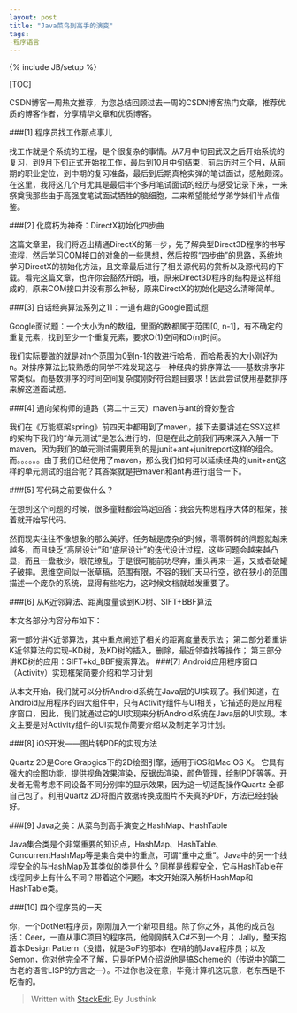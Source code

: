 ```yaml
---
layout: post
title: "Java菜鸟到高手的演变"
tags: 
-程序语言
---
```

{% include JB/setup %}

[TOC]

CSDN博客一周热文推荐，为您总结回顾过去一周的CSDN博客热门文章，推荐优质的博客作者，分享精华文章和优质博客。

###[1] 程序员找工作那点事儿

找工作就是个系统的工程，是个很复杂的事情。从7月中旬回武汉之后开始系统的复习，到9月下旬正式开始找工作，最后到10月中旬结束，前后历时三个月，从前期的职业定位，到中期的复习准备，最后到后期真枪实弹的笔试面试，感触颇深。在这里，我将这几个月尤其是最后半个多月笔试面试的经历与感受记录下来，一来祭奠我那些由于高强度笔试面试牺牲的脑细胞，二来希望能给学弟学妹们半点借鉴。

###[2] 化腐朽为神奇：DirectX初始化四步曲

这篇文章里，我们将迈出精通DirectX的第一步，先了解典型Direct3D程序的书写流程，然后学习COM接口的对象的一些思想，然后按照“四步曲”的思路，系统地学习DirectX的初始化方法，且文章最后进行了相关源代码的赏析以及源代码的下载。看完这篇文章，也许你会豁然开朗，哦，原来Direct3D程序的结构是这样组成的，原来COM接口并没有那么神秘，原来DirectX的初始化是这么清晰简单。

###[3] 白话经典算法系列之11：一道有趣的Google面试题

Google面试题：一个大小为n的数组，里面的数都属于范围[0, n-1]，有不确定的重复元素，找到至少一个重复元素，要求O(1)空间和O(n)时间。

我们实际要做的就是对n个范围为0到n-1的数进行哈希，而哈希表的大小刚好为n。对排序算法比较熟悉的同学不难发现这与一种经典的排序算法——基数排序非常类似。而基数排序的时间空间复杂度刚好符合题目要求！因此尝试使用基数排序来解这道面试题。

###[4] 通向架构师的道路（第二十三天）maven与ant的奇妙整合

我们在《万能框架spring》前四天中都用到了maven，接下去要讲述在SSX这样的架构下我们的“单元测试”是怎么进行的，但是在此之前我们再来深入入解一下maven，因为我们的单元测试需要用到的是junit+ant+junitreport这样的组合。而。。。。。。由于我们已经使用了maven，那么我们如何可以延续经典的junit+ant这样的单元测试的组合呢？其答案就是把maven和ant再进行组合一下。

###[5] 写代码之前要做什么？

在想到这个问题的时候，很多童鞋都会笃定回答：我会先构思程序大体的框架，接着就开始写代码。

然而现实往往不像想象的那么美好。任务越是庞杂的时候，零零碎碎的问题就越来越多，而且缺乏“高层设计”和“底层设计”的迭代设计过程，这些问题会越来越凸显，而且一盘散沙，眼花缭乱，于是很可能前功尽弃，重头再来一遍，又或者破罐子破摔。思维空间似一张草稿，范围有限，不容的我们天马行空，欲在狭小的范围描述一个庞杂的系统，显得有些吃力，这时候文档就越发重要了。

###[6] 从K近邻算法、距离度量谈到KD树、SIFT+BBF算法

本文各部分内容分布如下：

第一部分讲K近邻算法，其中重点阐述了相关的距离度量表示法；
第二部分着重讲K近邻算法的实现–KD树，及KD树的插入，删除，最近邻查找等操作；
第三部分讲KD树的应用：SIFT+kd_BBF搜索算法。
###[7] Android应用程序窗口（Activity）实现框架简要介绍和学习计划

从本文开始，我们就可以分析Android系统在Java层的UI实现了。我们知道，在Android应用程序的四大组件中，只有Activity组件与UI相关，它描述的是应用程序窗口，因此，我们就通过它的UI实现来分析Android系统在Java层的UI实现。本文主要是对Activity组件的UI实现作简要介绍以及制定学习计划。

###[8] iOS开发——图片转PDF的实现方法

Quartz 2D是Core Grapgics下的2D绘图引擎，适用于iOS和Mac OS X。 它具有强大的绘图功能，提供视角效果渲染，反锯齿渲染，颜色管理，绘制PDF等等。开发者无需考虑不同设备不同分别率的显示效果，因为这一切适配操作Quartz 全都自己包了。利用Quartz 2D将图片数据转换成图片不失真的PDF，方法已经封装好。

###[9] Java之美：从菜鸟到高手演变之HashMap、HashTable

Java集合类是个非常重要的知识点，HashMap、HashTable、ConcurrentHashMap等是集合类中的重点，可谓“重中之重”。Java中的另一个线程安全的与HashMap及其类似的类是什么？同样是线程安全，它与HashTable在线程同步上有什么不同？带着这个问题，本文开始深入解析HashMap和HashTable类。

###[10] 四个程序员的一天

你，一个DotNet程序员，刚刚加入一个新项目组。除了你之外，其他的成员包括：Ceer，一直从事C项目的程序员，他刚刚转入C#不到一个月； Jally，整天抱着本Design Pattern（没错，就是GoF的那本）在啃的前Java程序员；以及Semon，你对他完全不了解，只是听PM介绍说他是搞Scheme的（传说中的第二古老的语言LISP的方言之一）。不过你也没在意，毕竟计算机这玩意，老东西是不吃香的。


> Written with [StackEdit](http://benweet.github.io/stackedit/).By Justhink
